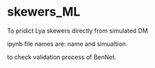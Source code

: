# skewers_ML
To pridict Lya skewers directly from simulated DM

ipynb file names are: name and simualtion.

to check validation process of BenNet. 

